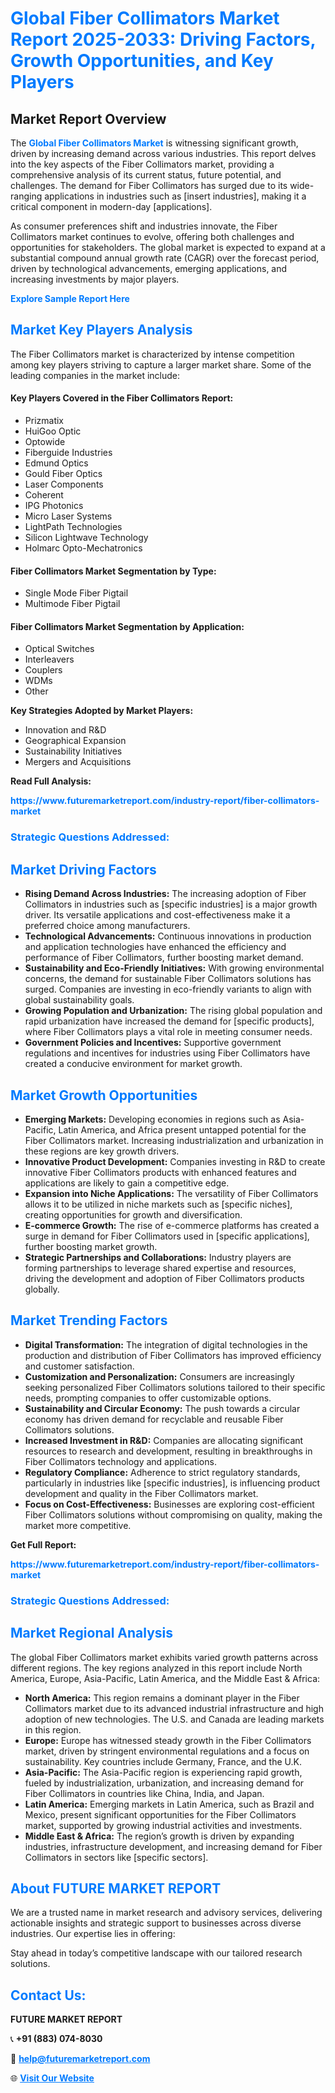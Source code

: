 <h1 style="color: #007BFF;">Global Fiber Collimators Market Report 2025-2033: Driving Factors, Growth Opportunities, and Key Players</h1>

<section id="overview">
<h2>Market Report Overview</h2>
<p>The <a href="https://www.futuremarketreport.com/industry-report/fiber-collimators-market" style="color: #007BFF; text-decoration: none;"><strong>Global Fiber Collimators Market</strong></a> is witnessing significant growth, driven by increasing demand across various industries. This report delves into the key aspects of the Fiber Collimators market, providing a comprehensive analysis of its current status, future potential, and challenges. The demand for Fiber Collimators has surged due to its wide-ranging applications in industries such as [insert industries], making it a critical component in modern-day [applications].</p>
<p>As consumer preferences shift and industries innovate, the Fiber Collimators market continues to evolve, offering both challenges and opportunities for stakeholders. The global market is expected to expand at a substantial compound annual growth rate (CAGR) over the forecast period, driven by technological advancements, emerging applications, and increasing investments by major players.</p>
</section>

<section id="overview">
<p><a href="https://www.futuremarketreport.com/request-sample/reportId=115722" style="color: #007BFF; text-decoration: none;"><strong>Explore Sample Report Here</strong></a></p>
</section>

<section id="key-players">
<h2 style="color: #007BFF;">Market Key Players Analysis</h2>
<p>The Fiber Collimators market is characterized by intense competition among key players striving to capture a larger market share. Some of the leading companies in the market include:</p>
<h4>Key Players Covered in the Fiber Collimators Report:</h4>
<ul><li>Prizmatix</li><li>HuiGoo Optic</li><li>Optowide</li><li>Fiberguide Industries</li><li>Edmund Optics</li><li>Gould Fiber Optics</li><li>Laser Components</li><li>Coherent</li><li>IPG Photonics</li><li>Micro Laser Systems</li><li>LightPath Technologies</li><li>Silicon Lightwave Technology</li><li>Holmarc Opto-Mechatronics</li></ul>
<h4>Fiber Collimators Market Segmentation by Type:</h4>
<ul><li>Single Mode Fiber Pigtail</li><li>Multimode Fiber Pigtail</li></ul>

<h4>Fiber Collimators Market Segmentation by Application:</h4>
<ul><li>Optical Switches</li><li>Interleavers</li><li>Couplers</li><li>WDMs</li><li>Other</li></ul>
<p><strong>Key Strategies Adopted by Market Players:</strong></p>
<ul>
<li>Innovation and R&D</li>
<li>Geographical Expansion</li>
<li>Sustainability Initiatives</li>
<li>Mergers and Acquisitions</li>
</ul>
</section>

<section>
<p><strong>Read Full Analysis: </strong></p><a href="https://www.futuremarketreport.com/industry-report/fiber-collimators-market" style="color: #007BFF; text-decoration: none;"><strong>https://www.futuremarketreport.com/industry-report/fiber-collimators-market</strong></a>
<h3 style="color: #007BFF;">Strategic Questions Addressed:</h3>
</section>

<section id="driving-factors">
<h2 style="color: #007BFF;">Market Driving Factors</h2>
<ul>
<li><strong>Rising Demand Across Industries:</strong> The increasing adoption of Fiber Collimators in industries such as [specific industries] is a major growth driver. Its versatile applications and cost-effectiveness make it a preferred choice among manufacturers.</li>
<li><strong>Technological Advancements:</strong> Continuous innovations in production and application technologies have enhanced the efficiency and performance of Fiber Collimators, further boosting market demand.</li>
<li><strong>Sustainability and Eco-Friendly Initiatives:</strong> With growing environmental concerns, the demand for sustainable Fiber Collimators solutions has surged. Companies are investing in eco-friendly variants to align with global sustainability goals.</li>
<li><strong>Growing Population and Urbanization:</strong> The rising global population and rapid urbanization have increased the demand for [specific products], where Fiber Collimators plays a vital role in meeting consumer needs.</li>
<li><strong>Government Policies and Incentives:</strong> Supportive government regulations and incentives for industries using Fiber Collimators have created a conducive environment for market growth.</li>
</ul>
</section>

<section id="growth-opportunities">
<h2 style="color: #007BFF;">Market Growth Opportunities</h2>
<ul>
<li><strong>Emerging Markets:</strong> Developing economies in regions such as Asia-Pacific, Latin America, and Africa present untapped potential for the Fiber Collimators market. Increasing industrialization and urbanization in these regions are key growth drivers.</li>
<li><strong>Innovative Product Development:</strong> Companies investing in R&D to create innovative Fiber Collimators products with enhanced features and applications are likely to gain a competitive edge.</li>
<li><strong>Expansion into Niche Applications:</strong> The versatility of Fiber Collimators allows it to be utilized in niche markets such as [specific niches], creating opportunities for growth and diversification.</li>
<li><strong>E-commerce Growth:</strong> The rise of e-commerce platforms has created a surge in demand for Fiber Collimators used in [specific applications], further boosting market growth.</li>
<li><strong>Strategic Partnerships and Collaborations:</strong> Industry players are forming partnerships to leverage shared expertise and resources, driving the development and adoption of Fiber Collimators products globally.</li>
</ul>
</section>

<section id="trending-factors">
<h2 style="color: #007BFF;">Market Trending Factors</h2>
<ul>
<li><strong>Digital Transformation:</strong> The integration of digital technologies in the production and distribution of Fiber Collimators has improved efficiency and customer satisfaction.</li>
<li><strong>Customization and Personalization:</strong> Consumers are increasingly seeking personalized Fiber Collimators solutions tailored to their specific needs, prompting companies to offer customizable options.</li>
<li><strong>Sustainability and Circular Economy:</strong> The push towards a circular economy has driven demand for recyclable and reusable Fiber Collimators solutions.</li>
<li><strong>Increased Investment in R&D:</strong> Companies are allocating significant resources to research and development, resulting in breakthroughs in Fiber Collimators technology and applications.</li>
<li><strong>Regulatory Compliance:</strong> Adherence to strict regulatory standards, particularly in industries like [specific industries], is influencing product development and quality in the Fiber Collimators market.</li>
<li><strong>Focus on Cost-Effectiveness:</strong> Businesses are exploring cost-efficient Fiber Collimators solutions without compromising on quality, making the market more competitive.</li>
</ul>
</section>

<section>
<p><strong>Get Full Report: </strong></p><a href="https://www.futuremarketreport.com/industry-report/fiber-collimators-market" style="color: #007BFF; text-decoration: none;"><strong>https://www.futuremarketreport.com/industry-report/fiber-collimators-market</strong></a>
<h3 style="color: #007BFF;">Strategic Questions Addressed:</h3>
</section>


<section id="regional-analysis">
<h2 style="color: #007BFF;">Market Regional Analysis</h2>
<p>The global Fiber Collimators market exhibits varied growth patterns across different regions. The key regions analyzed in this report include North America, Europe, Asia-Pacific, Latin America, and the Middle East & Africa:</p>
<ul>
<li><strong>North America:</strong> This region remains a dominant player in the Fiber Collimators market due to its advanced industrial infrastructure and high adoption of new technologies. The U.S. and Canada are leading markets in this region.</li>
<li><strong>Europe:</strong> Europe has witnessed steady growth in the Fiber Collimators market, driven by stringent environmental regulations and a focus on sustainability. Key countries include Germany, France, and the U.K.</li>
<li><strong>Asia-Pacific:</strong> The Asia-Pacific region is experiencing rapid growth, fueled by industrialization, urbanization, and increasing demand for Fiber Collimators in countries like China, India, and Japan.</li>
<li><strong>Latin America:</strong> Emerging markets in Latin America, such as Brazil and Mexico, present significant opportunities for the Fiber Collimators market, supported by growing industrial activities and investments.</li>
<li><strong>Middle East & Africa:</strong> The region’s growth is driven by expanding industries, infrastructure development, and increasing demand for Fiber Collimators in sectors like [specific sectors].</li>
</ul>
</section>

<footer>
<h2 style="color: #007BFF;">About FUTURE MARKET REPORT</h2>
<p>We are a trusted name in market research and advisory services, delivering actionable insights and strategic support to businesses across diverse industries. Our expertise lies in offering:</p>

<p>Stay ahead in today’s competitive landscape with our tailored research solutions.</p>

<h2 style="color: #007BFF;">Contact Us:</h2>
<p><strong>FUTURE MARKET REPORT</strong></p>
<p>📞 <strong>+91 (883) 074-8030</strong></p>
<p>📧 <strong><a href="mailto:help@futuremarketreport.com" style="color: #007BFF;">help@futuremarketreport.com</a></strong></p>
<p>🌐 <strong><a href="https://www.futuremarketreport.com/" style="color: #007BFF;">Visit Our Website</a></strong></p>
</footer>